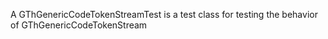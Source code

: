 A GThGenericCodeTokenStreamTest is a test class for testing the behavior of GThGenericCodeTokenStream